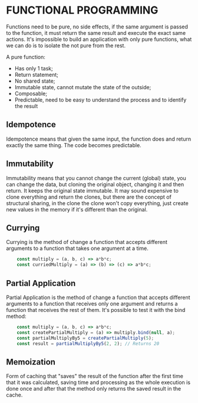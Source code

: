 # FUNCTIONAL PROGRAMMING

Functions need to be pure, no side effects, if the same argument is passed to the function, it must return the same result and execute the exact same actions. It's impossible to build an application with only pure functions, what we can do is to isolate the not pure from the rest.

A pure function:
- Has only 1 task;
- Return statement;
- No shared state;
- Immutable state, cannot mutate the state of the outside;
- Composable;
- Predictable, need to be easy to understand the process and to identify the result

## Idempotence

Idempotence means that given the same input, the function does and return exactly the same thing. The code becomes predictable.

## Immutability

Immutability means that you cannot change the current (global) state, you can change the data, but cloning the original object, changing it and then return. It keeps the original state immutable. It may sound expensive to clone everything and return the clones, but there are the concept of structural sharing, in the clone the clone won't copy everything, just create new values in the memory if it's different than the original.

## Currying

Currying is the method of change a function that accepts different arguments to a function that takes one argument at a time.

```javascript
    const multiply = (a, b, c) => a*b*c;
    const curriedMultiply = (a) => (b) => (c) => a*b*c;
```

## Partial Application

Partial Application is the method of change a function that accepts different arguments to a function that receives only one argument and returns a function that receives the rest of them. It's possible to test it with the bind method:

```javascript
    const multiply = (a, b, c) => a*b*c;
    const createPartialMultiply = (a) => multiply.bind(null, a);
    const partialMultiplyBy5 = createPartialMultiply(5);
    const result = partialMultiplyBy5(2, 2); // Returns 20
```

## Memoization

Form of caching that "saves" the result of the function after the first time that it was calculated, saving time and processing as the whole execution is done once and after that the method only returns the saved result in the cache.